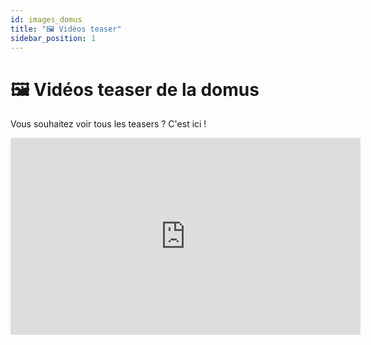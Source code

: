 ```yaml
---
id: images_domus
title: "🖼️ Vidéos teaser"
sidebar_position: 1
---
```


# 🖼️ Vidéos teaser de la domus

Vous souhaitez voir tous les teasers ? C'est ici !

<iframe
width="560"
height="315"
src="https://www.youtube.com/embed/ggnkNxP4qhU"
title="Teaser de la Domus"
frameborder="0"
allow="accelerometer; autoplay; clipboard-write; encrypted-media; gyroscope; picture-in-picture"
allowfullscreen
></iframe>
